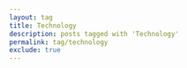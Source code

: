 ```yaml
---
layout: tag
title: Technology
description: posts tagged with 'Technology'
permalink: tag/technology
exclude: true
---
```


